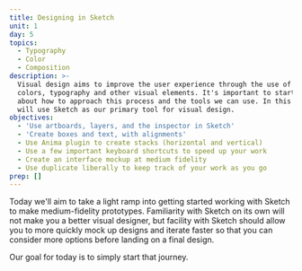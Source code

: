 ```yaml
---
title: Designing in Sketch
unit: 1
day: 5
topics:
  - Typography
  - Color
  - Composition
description: >-
  Visual design aims to improve the user experience through the use of layouts,
  colors, typography and other visual elements. It's important to start thinking
  about how to approach this process and the tools we can use. In this class, we
  will use Sketch as our primary tool for visual design.
objectives:
  - 'Use artboards, layers, and the inspector in Sketch'
  - 'Create boxes and text, with alignments'
  - Use Anima plugin to create stacks (horizontal and vertical)
  - Use a few important keyboard shortcuts to speed up your work
  - Create an interface mockup at medium fidelity
  - Use duplicate liberally to keep track of your work as you go
prep: []
---
```

Today we'll aim to take a light ramp into getting started working with Sketch to make medium-fidelity prototypes. Familiarity with Sketch on its own will not make you a better visual designer, but facility with Sketch should allow you to more quickly mock up designs and iterate faster so that you can consider more options before landing on a final design.

Our goal for today is to simply start that journey.
